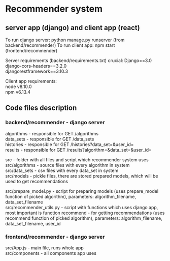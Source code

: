 # Recommender system
## server app (django) and client app (react)

To run django server: python manage.py runserver (from backend/recommender)
To run client app: npm start (frontend/recommender)

Server requirements (backend/requirements.txt)
crucial:
Django==3.0  
django-cors-headers==3.2.0  
djangorestframework==3.10.3  

Client app requirements:  
node v8.10.0  
npm v6.13.4  

## Code files description
### backend/recommender - django server
algorithms - responsible for GET /algorithms  
data_sets - responsible for GET /data_sets  
histories - responsible for GET /histories?data_set=<PARAM>&user_id=<PARAM>  
results - responsible for GET /results?algorithm=<PARAM>&data_set=<PARAM>&user_id=<PARAM>  
  
src - folder with all files and script which recommender system uses  
src/algorithms - source files with every algorithm in system  
src/data_sets - csv files with every data_set in system  
src/models - pickle files, there are stored prepared models, which will be used to get recommendations  

src/prepare_model.py - script for preparing models (uses prepare_model function of picked algorithm), parameters: algorithm_filename, data_set_filename  
src/recommender_utils.py - script with functions which uses django app, most important is function recommend - for getting recommendations (uses recommend function of picked algorithm), parameters: algorithm_filename, data_set_filename, user_id

### frontend/recommender - django server
src/App.js - main file, runs whole app  
src/components - all components app uses  
